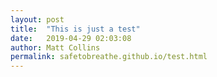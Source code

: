 ```yaml
---
layout: post
title:  "This is just a test"
date:   2019-04-29 02:03:08
author: Matt Collins
permalink: safetobreathe.github.io/test.html
---
```

